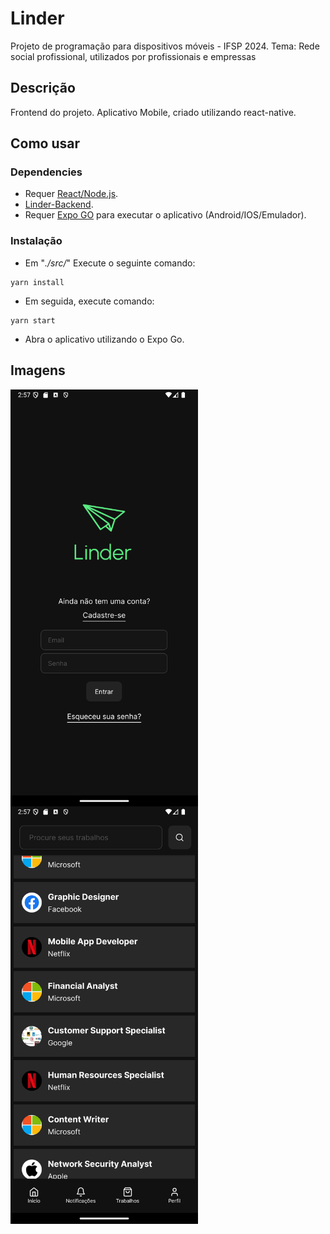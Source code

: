 # Linder

Projeto de programação para dispositivos móveis - IFSP 2024. Tema: Rede social profissional, utilizados por profissionais e empressas

## Descrição

Frontend do projeto. Aplicativo Mobile, criado utilizando react-native.

## Como usar

### Dependencies

* Requer [React/Node.js](https://nodejs.org/).
* [Linder-Backend](https://github.com/JvSecate/LINDER-Backend).
* Requer [Expo GO](https://expo.dev/go) para executar o aplicativo (Android/IOS/Emulador).

### Instalação

* Em "_./src/_" Execute o seguinte comando:
```
yarn install
```
* Em seguida, execute comando:
```
yarn start
```
* Abra o aplicativo utilizando o Expo Go.

## Imagens

<img alt="Login" src="./Screenshots/Login.png" width='300' align="Left"/>
<img alt="Login" src="./Screenshots/Home.png" width='300' align="Left"/>
